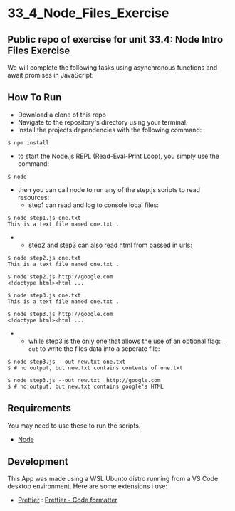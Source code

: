 # 33_4_Node_Files_Exercise
## Public repo of exercise for unit 33.4: Node Intro Files Exercise
We will complete the following tasks using asynchronous functions and await promises in JavaScript:

## How To Run
- Download a clone of this repo
- Navigate to the repository's directory using your terminal.
- Install the projects dependencies with the following command:
```
$ npm install
```
- to start the Node.js REPL (Read-Eval-Print Loop), you simply use the command:
```
$ node
```
- then you can call node to run any of the step.js scripts to read resources:
  - step1 can read and log to console local files:
```
$ node step1.js one.txt
This is a text file named one.txt .
```
  -
      - step2 and step3 can also read html from passed in urls:
```
$ node step2.js one.txt
This is a text file named one.txt .

$ node step2.js http://google.com
<!doctype html><html ...

$ node step3.js one.txt
This is a text file named one.txt .

$ node step3.js http://google.com
<!doctype html><html ...
```
  -
      - while step3 is the only one that allows the use of an optional flag: `--out` to write the files data into a seperate file:
```
$ node step3.js --out new.txt one.txt
$ # no output, but new.txt contains contents of one.txt

$ node step3.js --out new.txt  http://google.com
$ # no output, but new.txt contains google's HTML
```

## Requirements
You may need to use these to run the scripts.
- [Node](https://nodejs.org/en)


## Development
This App was made using a WSL Ubunto distro running from a VS Code desktop environment.
Here are some extensions i use:
- [Prettier](https://prettier.io/) : [Prettier - Code formatter](https://marketplace.visualstudio.com/items?itemName=esbenp.prettier-vscode)


[Previous Repo]: https://github.com/papontem/33_3_JS_Async_Code_Await_Exercise